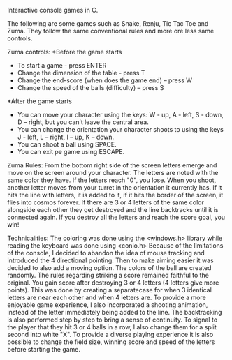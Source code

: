 Interactive console games in C.

The following are some games such as Snake, Renju, Tic Tac Toe and Zuma.
They follow the same conventional rules and more ore less same controls.

Zuma controls:
*Before the game starts
- To start a game - press ENTER
- Change the dimension of the table - press T
- Change the end-score (when does the game end) – press W
- Change the speed of the balls (difficulty) – press S

*After the game starts
- You can move your character using the keys: W - up, A - left, S - down, D – right, but you can’t leave the central area.
- You can change the orientation your character shoots to using the keys J - left, L – right, I – up, K – down.
- You can shoot a ball using SPACE.
- You can exit pe game using ESCAPE.

Zuma Rules:
From the bottom right side of the screen letters emerge and move on the screen around your character.
The letters are noted with the same color they have.
If the letters reach "0", you lose.
When you shoot, another letter moves from your turret in the orientation it currently has.
If it hits the line with letters, it is added to it, if it hits the border of the screen, it flies into cosmos forever.
If there are 3 or 4 letters of the same color alongside each other they get destroyed and the line backtracks until it is connected again.
If you destroy all the letters and reach the score goal, you win!

Technicalities:
The coloring was done using the <windows.h> library while reading the keyboard was done using <conio.h>
Because of the limitations of the console, I decided to abandon the idea of mouse tracking and introduced the 4 directional pointing.
Then to make aiming easier it was decided to also add a moving option.
The colors of the ball are created randomly.
The rules regarding striking a score remained faithful to the original.
You gain score after destroying 3 or 4 letters (4 letters give more points). 
This was done by creating a separatecase for when 3 identical letters are near each other and when 4 letters are.
To provide a more enjoyable game experience, I also incorporated a shooting animation, instead of the letter immediately being added to the line.
The backtracking is also performed step by step to bring a sense of continuity.
To signal to the player that they hit 3 or 4 balls in a row, I also change them for a split second into white "X".
To provide a diverse playing experience it is also possible to change the field size, winning score and speed of the letters before starting the game.